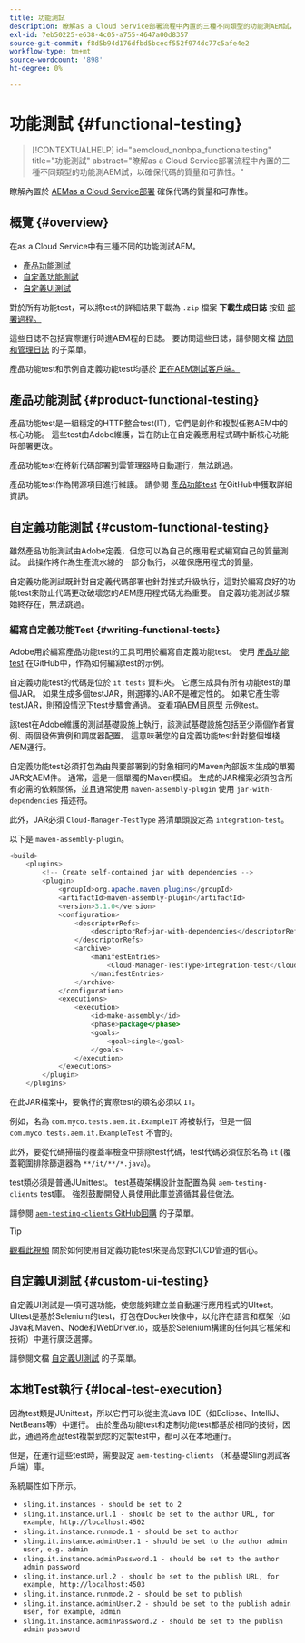 ```yaml
---
title: 功能測試
description: 瞭解as a Cloud Service部署流程中內置的三種不同類型的功能測AEM試，以確保代碼的質量和可靠性。
exl-id: 7eb50225-e638-4c05-a755-4647a00d8357
source-git-commit: f8d5b94d176dfbd5bcecf552f974dc77c5afe4e2
workflow-type: tm+mt
source-wordcount: '898'
ht-degree: 0%

---
```



# 功能測試 {#functional-testing}

>[!CONTEXTUALHELP]
>id="aemcloud_nonbpa_functionaltesting"
>title="功能測試"
>abstract="瞭解as a Cloud Service部署流程中內置的三種不同類型的功能測AEM試，以確保代碼的質量和可靠性。"

瞭解內置於 [AEMas a Cloud Service部署](/help/implementing/cloud-manager/deploy-code.md) 確保代碼的質量和可靠性。

## 概覽 {#overview}

在as a Cloud Service中有三種不同的功能測試AEM。

* [產品功能測試](#product-functional-testing)
* [自定義功能測試](#custom-functional-testing)
* [自定義UI測試](#custom-ui-testing)

對於所有功能test，可以將test的詳細結果下載為 `.zip` 檔案 **下載生成日誌** 按鈕 [部署過程。](/help/implementing/cloud-manager/deploy-code.md)

這些日誌不包括實際運行時進AEM程的日誌。 要訪問這些日誌，請參閱文檔 [訪問和管理日誌](/help/implementing/cloud-manager/manage-logs.md) 的子菜單。

產品功能test和示例自定義功能test均基於 [正在AEM測試客戶端。](https://github.com/adobe/aem-testing-clients)

## 產品功能測試 {#product-functional-testing}

產品功能test是一組穩定的HTTP整合test(IT)，它們是創作和複製任務AEM中的核心功能。 這些test由Adobe維護，旨在防止在自定義應用程式碼中斷核心功能時部署更改。

產品功能test在將新代碼部署到雲管理器時自動運行，無法跳過。

產品功能test作為開源項目進行維護。 請參閱 [產品功能test](https://github.com/adobe/aem-test-samples/tree/aem-cloud/smoke) 在GitHub中獲取詳細資訊。

## 自定義功能測試 {#custom-functional-testing}

雖然產品功能測試由Adobe定義，但您可以為自己的應用程式編寫自己的質量測試。 此操作將作為生產流水線的一部分執行，以確保應用程式的質量。

自定義功能測試既針對自定義代碼部署也針對推式升級執行，這對於編寫良好的功能test來防止代碼更改破壞您的AEM應用程式碼尤為重要。 自定義功能測試步驟始終存在，無法跳過。

### 編寫自定義功能Test {#writing-functional-tests}

Adobe用於編寫產品功能test的工具可用於編寫自定義功能test。 使用 [產品功能test](https://github.com/adobe/aem-test-samples/tree/aem-cloud/smoke) 在GitHub中，作為如何編寫test的示例。

自定義功能test的代碼是位於 `it.tests` 資料夾。 它應生成具有所有功能test的單個JAR。 如果生成多個testJAR，則選擇的JAR不是確定性的。 如果它產生零testJAR，則預設情況下test步驟會通過。 [查看項AEM目原型](https://github.com/adobe/aem-project-archetype/tree/develop/src/main/archetype/it.tests) 示例test。

該test在Adobe維護的測試基礎設施上執行，該測試基礎設施包括至少兩個作者實例、兩個發佈實例和調度器配置。 這意味著您的自定義功能test針對整個堆棧AEM運行。

自定義功能test必須打包為由與要部署到的對象相同的Maven內部版本生成的單獨JAR文AEM件。 通常，這是一個單獨的Maven模組。 生成的JAR檔案必須包含所有必需的依賴關係，並且通常使用 `maven-assembly-plugin` 使用 `jar-with-dependencies` 描述符。

此外，JAR必須 `Cloud-Manager-TestType` 將清單頭設定為 `integration-test`。

以下是 `maven-assembly-plugin`。

```java
<build>
    <plugins>
        <!-- Create self-contained jar with dependencies -->
        <plugin>
            <groupId>org.apache.maven.plugins</groupId>
            <artifactId>maven-assembly-plugin</artifactId>
            <version>3.1.0</version>
            <configuration>
                <descriptorRefs>
                    <descriptorRef>jar-with-dependencies</descriptorRef>
                </descriptorRefs>
                <archive>
                    <manifestEntries>
                        <Cloud-Manager-TestType>integration-test</Cloud-Manager-TestType>
                    </manifestEntries>
                </archive>
            </configuration>
            <executions>
                <execution>
                    <id>make-assembly</id>
                    <phase>package</phase>
                    <goals>
                        <goal>single</goal>
                    </goals>
                </execution>
            </executions>
        </plugin>
    </plugins>
```

在此JAR檔案中，要執行的實際test的類名必須以 `IT`。

例如，名為 `com.myco.tests.aem.it.ExampleIT` 將被執行，但是一個 `com.myco.tests.aem.it.ExampleTest` 不會的。

此外，要從代碼掃描的覆蓋率檢查中排除test代碼，test代碼必須位於名為 `it` (覆蓋範圍排除篩選器為 `**/it/**/*.java`)。

test類必須是普通JUnittest。 test基礎架構設計並配置為與 `aem-testing-clients` test庫。 強烈鼓勵開發人員使用此庫並遵循其最佳做法。

請參閱 [`aem-testing-clients` GitHub回購](https://github.com/adobe/aem-testing-clients) 的子菜單。

>[!TIP]
>
>[觀看此視頻](https://www.youtube.com/watch?v=yJX6r3xRLHU) 關於如何使用自定義功能test來提高您對CI/CD管道的信心。

## 自定義UI測試 {#custom-ui-testing}

自定義UI測試是一項可選功能，使您能夠建立並自動運行應用程式的UItest。 UItest是基於Selenium的test，打包在Docker映像中，以允許在語言和框架（如Java和Maven、Node和WebDriver.io，或基於Selenium構建的任何其它框架和技術）中進行廣泛選擇。

請參閱文檔 [自定義UI測試](/help/implementing/cloud-manager/ui-testing.md#custom-ui-testing) 的子菜單。

## 本地Test執行 {#local-test-execution}

因為test類是JUnittest，所以它們可以從主流Java IDE（如Eclipse、IntelliJ、NetBeans等）中運行。 由於產品功能test和定制功能test都基於相同的技術，因此，通過將產品test複製到您的定製test中，都可以在本地運行。

但是，在運行這些test時，需要設定 `aem-testing-clients` （和基礎Sling測試客戶端）庫。

系統屬性如下所示。

* `sling.it.instances - should be set to 2`
* `sling.it.instance.url.1 - should be set to the author URL, for example, http://localhost:4502`
* `sling.it.instance.runmode.1 - should be set to author`
* `sling.it.instance.adminUser.1 - should be set to the author admin user, e.g. admin`
* `sling.it.instance.adminPassword.1 - should be set to the author admin password`
* `sling.it.instance.url.2 - should be set to the publish URL, for example, http://localhost:4503`
* `sling.it.instance.runmode.2 - should be set to publish`
* `sling.it.instance.adminUser.2 - should be set to the publish admin user, for example, admin`
* `sling.it.instance.adminPassword.2 - should be set to the publish admin password`
